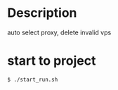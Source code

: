 # Description
auto select proxy, delete invalid vps
# start to project
```shell
$ ./start_run.sh
```
